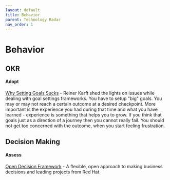 ```yaml
---
layout: default
title: Behavior
parent: Technology Radar
nav_order: 1
---
```


# Behavior

## OKR

#### Adopt

[Why Setting Goals Sucks](https://www.themindfulleader.net/post/why-setting-goals-sucks) - Reiner Karft shed the lights on issues while dealing with goal settings frameworks. You have to setup "big" goals. You may or may not reach a certain outcome at a desired checkpoint. More important is the experience you had during that time and what you have learned - experience is something that helps you to grow. If you think that goals just as a direction of a journey then you cannot really fail. You should not get too concerned with the outcome, when you start feeling frustration.


## Decision Making

#### Assess

[Open Decision Framework](https://github.com/red-hat-people-team/open-decision-framework/blob/master/ODF-community.pdf) - A flexible, open approach to making business decisions and leading projects from Red Hat.  
